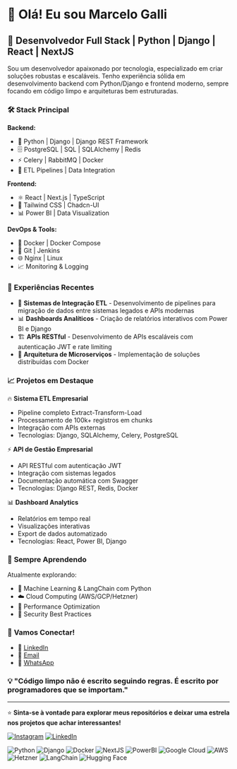 # 👋 Olá! Eu sou Marcelo Galli
## 🚀 Desenvolvedor Full Stack | Python | Django | React | NextJS
Sou um desenvolvedor apaixonado por tecnologia, especializado em criar soluções robustas e escaláveis. Tenho experiência sólida em desenvolvimento backend com Python/Django e frontend moderno, sempre focando em código limpo e arquiteturas bem estruturadas.

### 🛠️ **Stack Principal**
**Backend:**
- 🐍 Python | Django | Django REST Framework
- 🗄️ PostgreSQL | SQL | SQLAlchemy | Redis
- ⚡ Celery | RabbitMQ | Docker
- 🔄 ETL Pipelines | Data Integration

**Frontend:**
- ⚛️ React | Next.js | TypeScript
- 🎨 Tailwind CSS | Chadcn-UI
- 📊 Power BI | Data Visualization

**DevOps & Tools:**
- 🐳 Docker | Docker Compose
- 🔧 Git | Jenkins
- 🌐 Nginx | Linux
- 📈 Monitoring & Logging

### 💼 **Experiências Recentes**
- 🔗 **Sistemas de Integração ETL** - Desenvolvimento de pipelines para migração de dados entre sistemas legados e APIs modernas
- 📊 **Dashboards Analíticos** - Criação de relatórios interativos com Power BI e Django
- 🏗️ **APIs RESTful** - Desenvolvimento de APIs escaláveis com autenticação JWT e rate limiting
- 🚀 **Arquitetura de Microserviços** - Implementação de soluções distribuídas com Docker

### 📈 **Projetos em Destaque**
🔥 **Sistema ETL Empresarial**
- Pipeline completo Extract-Transform-Load
- Processamento de 100k+ registros em chunks
- Integração com APIs externas
- Tecnologias: Django, SQLAlchemy, Celery, PostgreSQL

⚡ **API de Gestão Empresarial**
- API RESTful com autenticação JWT
- Integração com sistemas legados
- Documentação automática com Swagger
- Tecnologias: Django REST, Redis, Docker

📊 **Dashboard Analytics**
- Relatórios em tempo real
- Visualizações interativas
- Export de dados automatizado
- Tecnologias: React, Power BI, Django

### 🌱 **Sempre Aprendendo**
Atualmente explorando:
- 🤖 Machine Learning & LangChain com Python
- ☁️ Cloud Computing (AWS/GCP/Hetzner)
- 🎯 Performance Optimization
- 🔐 Security Best Practices

### 🤝 **Vamos Conectar!**
- 💼 [LinkedIn](https://www.linkedin.com/in/marcelo-l-galli-488671101)
- 📧 [Email](mailto:marcelolemesgalli2@gmail.com)
- 💬 [WhatsApp](https://wa.me/5544988620946)

### 💡 **"Código limpo não é escrito seguindo regras. É escrito por programadores que se importam."**

---

⭐ **Sinta-se à vontade para explorar meus repositórios e deixar uma estrela nos projetos que achar interessantes!**

[![Instagram](https://img.shields.io/badge/Instagram-%23E4405F.svg?style=for-the-badge&logo=Instagram&logoColor=white)](https://www.instagram.com/marcelogalli/) [![LinkedIn](https://img.shields.io/badge/linkedin-%230077B5.svg?style=for-the-badge&logo=linkedin&logoColor=white)](https://www.linkedin.com/in/marcelo-l-galli-488671101/)

![Python](https://img.shields.io/badge/Python-FFD43B?style=for-the-badge&logo=python&logoColor=blue) ![Django](https://img.shields.io/badge/Django-092E20?style=for-the-badge&logo=django&logoColor=green) ![Docker](https://img.shields.io/badge/Docker-2CA5E0?style=for-the-badge&logo=docker&logoColor=white) ![NextJS](https://img.shields.io/badge/next%20js-000000?style=for-the-badge&logo=nextdotjs&logoColor=white) ![PowerBI](https://img.shields.io/badge/PowerBI-F2C811?style=for-the-badge&logo=Power%20BI&logoColor=white) ![Google Cloud](https://img.shields.io/badge/Google_Cloud-4285F4?style=for-the-badge&logo=google-cloud&logoColor=white) ![AWS](https://img.shields.io/badge/Amazon_Web_Services-FF9900?style=for-the-badge&logo=amazonwebservices&logoColor=white) ![Hetzner](https://img.shields.io/badge/Hetzner-D50C2D?style=for-the-badge&logo=hetzner&logoColor=white) ![LangChain](https://img.shields.io/badge/langchain-1C3C3C?style=for-the-badge&logo=langchain&logoColor=white) ![Hugging Face](https://img.shields.io/badge/-HuggingFace-FDEE21?style=for-the-badge&logo=HuggingFace&logoColor=black)
